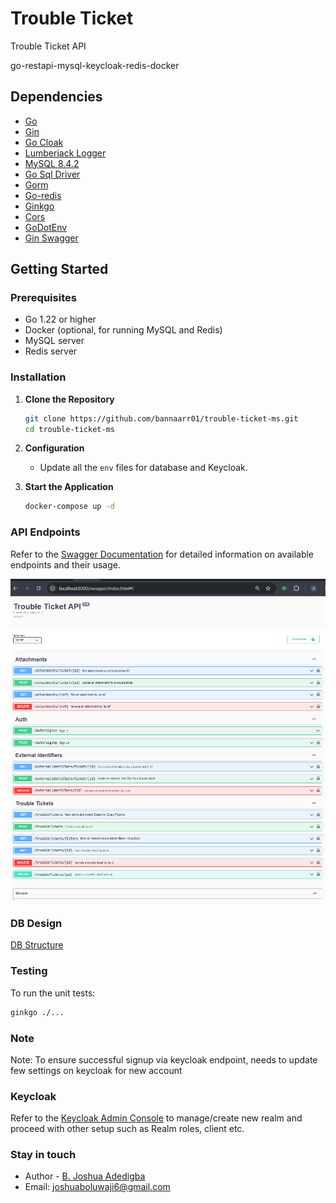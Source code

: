 # Trouble Ticket

Trouble Ticket API

go-restapi-mysql-keycloak-redis-docker

## Dependencies
- [Go](https://github.com/golang/go)
- [Gin](https://github.com/gin-gonic/gin)
- [Go Cloak](https://github.com/Nerzal/gocloak)
- [Lumberjack Logger](https://github.com/natefinch/lumberjackLumberjack)
- [MySQL 8.4.2](https://hub.docker.com/_/mysql/Utilize)
- [Go Sql Driver](github.com/go-sql-driver/mysql )
- [Gorm](https://github.com/go-gorm/gorm)
- [Go-redis](https://github.com/redis/go-redis)
- [Ginkgo](https://github.com/onsi/ginkgo)
- [Cors](github.com/gin-contrib/cors)
- [GoDotEnv](github.com/joho/godotenv)
- [Gin Swagger](https://github.com/swaggo/gin-swagger)

## Getting Started

### Prerequisites

- Go 1.22 or higher
- Docker (optional, for running MySQL and Redis)
- MySQL server
- Redis server

### Installation

1. **Clone the Repository**

    ```bash
    git clone https://github.com/bannaarr01/trouble-ticket-ms.git
    cd trouble-ticket-ms
    ```

2. **Configuration**

    - Update all the `env` files for database and Keycloak.


3. **Start the Application**

    ```bash
    docker-compose up -d
    ```

### API Endpoints

Refer to the [Swagger Documentation](http://localhost:8080/swagger/index.html) for detailed information on available endpoints and their usage.

<img src="assets/api.png"/>

### DB Design
[DB Structure](assets/db_structure.pdf)

### Testing

To run the unit tests:

```bash
ginkgo ./... 
```

### Note
Note: To ensure successful signup via keycloak endpoint, needs to update few settings on keycloak for new account

### Keycloak
Refer to the [Keycloak Admin Console](http://localhost:8501) to manage/create new realm and proceed with other setup such as Realm roles, client etc.

### Stay in touch
- Author - [B. Joshua Adedigba](https://www.linkedin.com/in/b-joshua-adedigba-a96231211/)
- Email: [joshuaboluwaji6@gmail.com](joshuaboluwaji6@gmail.com)
